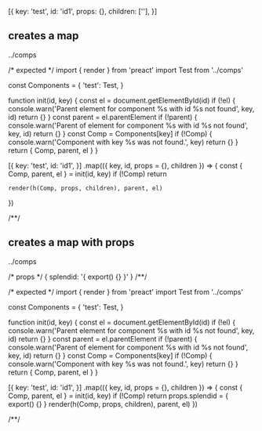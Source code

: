 [{
  key: 'test',
  id: 'id1',
  props: {},
  children: [''],
}]

## creates a map
../comps

/* expected */
import { render } from 'preact'
import Test from '../comps'

const Components = {
  'test': Test,
}

function init(id, key) {
  const el = document.getElementById(id)
  if (!el) {
    console.warn('Parent element for component %s with id %s not found', key, id)
    return {}
  }
  const parent = el.parentElement
  if (!parent) {
    console.warn('Parent of element for component %s with id %s not found', key, id)
    return {}
  }
  const Comp = Components[key]
  if (!Comp) {
    console.warn('Component with key %s was not found.', key)
    return {}
  }
  return { Comp, parent, el  }
}

[{
  key: 'test',
  id: 'id1',
}]
  .map(({ key, id, props = {}, children }) => {
    const { Comp, parent, el } = init(id, key)
    if (!Comp) return

    render(h(Comp, props, children), parent, el)
  })

/**/

## creates a map with props
../comps

/* props */
{ splendid: '{ export() {} }' }
/**/

/* expected */
import { render } from 'preact'
import Test from '../comps'

const Components = {
  'test': Test,
}

function init(id, key) {
  const el = document.getElementById(id)
  if (!el) {
    console.warn('Parent element for component %s with id %s not found', key, id)
    return {}
  }
  const parent = el.parentElement
  if (!parent) {
    console.warn('Parent of element for component %s with id %s not found', key, id)
    return {}
  }
  const Comp = Components[key]
  if (!Comp) {
    console.warn('Component with key %s was not found.', key)
    return {}
  }
  return { Comp, parent, el  }
}

[{
  key: 'test',
  id: 'id1',
}]
  .map(({ key, id, props = {}, children }) => {
    const { Comp, parent, el } = init(id, key)
    if (!Comp) return
    props.splendid = { export() {} }
    render(h(Comp, props, children), parent, el)
  })

/**/